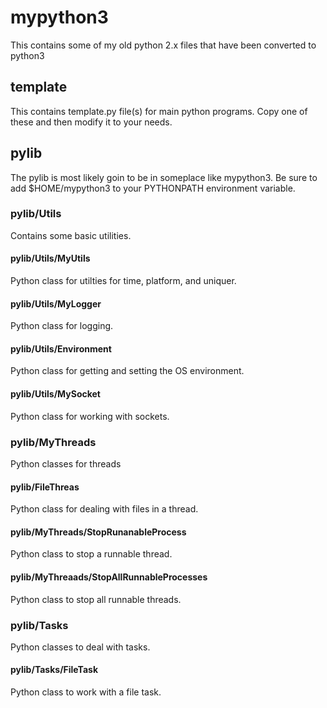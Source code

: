 # mypython3
This contains some of my old python 2.x files that have been converted to python3

## template
This contains template.py file(s) for main python programs.  Copy one of these and
then modify it to your needs.

## pylib
The pylib is most likely goin to be in someplace like mypython3.  Be sure to add
$HOME/mypython3 to your PYTHONPATH environment variable.

### pylib/Utils
Contains some basic utilities.

#### pylib/Utils/MyUtils
Python class for utilties for time, platform, and uniquer.

#### pylib/Utils/MyLogger
Python class for logging.

#### pylib/Utils/Environment
Python class for getting and setting the OS environment.

#### pylib/Utils/MySocket
Python class for working with sockets.

### pylib/MyThreads
Python classes for threads

#### pylib/FileThreas
Python class for dealing with files in a thread.

#### pylib/MyThreads/StopRunanableProcess
Python class to stop a runnable thread.

#### pylib/MyThreaads/StopAllRunnableProcesses
Python class to stop all runnable threads.

### pylib/Tasks
Python classes to deal with tasks.

#### pylib/Tasks/FileTask
Python class to work with a file task.

